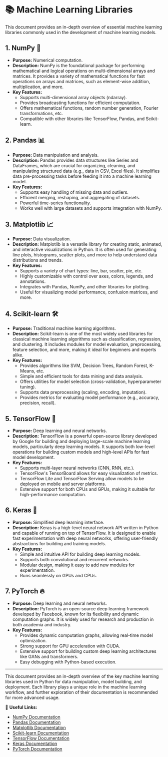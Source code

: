 # 📚 Machine Learning Libraries

This document provides an in-depth overview of essential machine learning libraries commonly used in the development of machine learning models.

## 1. **NumPy** 🧮
- **Purpose:** Numerical computation.
- **Description:** NumPy is the foundational package for performing mathematical and logical operations on multi-dimensional arrays and matrices. It provides a variety of mathematical functions for fast operations on arrays and matrices, such as element-wise addition, multiplication, and more.
- **Key Features:**
  - Supports multi-dimensional array objects (ndarray).
  - Provides broadcasting functions for efficient computation.
  - Offers mathematical functions, random number generation, Fourier transformations, etc.
  - Compatible with other libraries like TensorFlow, Pandas, and Scikit-learn.

## 2. **Pandas** 📊
- **Purpose:** Data manipulation and analysis.
- **Description:** Pandas provides data structures like Series and DataFrames, which are crucial for organizing, cleaning, and manipulating structured data (e.g., data in CSV, Excel files). It simplifies data pre-processing tasks before feeding it into a machine learning model.
- **Key Features:**
  - Supports easy handling of missing data and outliers.
  - Efficient merging, reshaping, and aggregating of datasets.
  - Powerful time-series functionality.
  - Works well with large datasets and supports integration with NumPy.

## 3. **Matplotlib** 📈
- **Purpose:** Data visualization.
- **Description:** Matplotlib is a versatile library for creating static, animated, and interactive visualizations in Python. It is often used for generating line plots, histograms, scatter plots, and more to help understand data distributions and trends.
- **Key Features:**
  - Supports a variety of chart types: line, bar, scatter, pie, etc.
  - Highly customizable with control over axes, colors, legends, and annotations.
  - Integrates with Pandas, NumPy, and other libraries for plotting.
  - Useful for visualizing model performance, confusion matrices, and more.

## 4. **Scikit-learn** 🛠️
- **Purpose:** Traditional machine learning algorithms.
- **Description:** Scikit-learn is one of the most widely used libraries for classical machine learning algorithms such as classification, regression, and clustering. It includes modules for model evaluation, preprocessing, feature selection, and more, making it ideal for beginners and experts alike.
- **Key Features:**
  - Provides algorithms like SVM, Decision Trees, Random Forest, K-Means, etc.
  - Simple and efficient tools for data mining and data analysis.
  - Offers utilities for model selection (cross-validation, hyperparameter tuning).
  - Supports data preprocessing (scaling, encoding, imputation).
  - Provides metrics for evaluating model performance (e.g., accuracy, precision, recall).

## 5. **TensorFlow** 🤖
- **Purpose:** Deep learning and neural networks.
- **Description:** TensorFlow is a powerful open-source library developed by Google for building and deploying large-scale machine learning models, particularly deep learning models. It supports both low-level operations for building custom models and high-level APIs for fast model development.
- **Key Features:**
  - Supports multi-layer neural networks (CNN, RNN, etc.).
  - TensorFlow's TensorBoard allows for easy visualization of metrics.
  - TensorFlow Lite and TensorFlow Serving allow models to be deployed on mobile and server platforms.
  - Extensive support for both CPUs and GPUs, making it suitable for high-performance computation.

## 6. **Keras** 🧠
- **Purpose:** Simplified deep learning interface.
- **Description:** Keras is a high-level neural network API written in Python and capable of running on top of TensorFlow. It is designed to enable fast experimentation with deep neural networks, offering user-friendly abstractions for building and training models.
- **Key Features:**
  - Simple and intuitive API for building deep learning models.
  - Supports both convolutional and recurrent networks.
  - Modular design, making it easy to add new modules for experimentation.
  - Runs seamlessly on GPUs and CPUs.

## 7. **PyTorch** 🔥
- **Purpose:** Deep learning and neural networks.
- **Description:** PyTorch is an open-source deep learning framework developed by Facebook, known for its flexibility and dynamic computation graphs. It is widely used for research and production in both academia and industry.
- **Key Features:**
  - Provides dynamic computation graphs, allowing real-time model optimization.
  - Strong support for GPU acceleration with CUDA.
  - Extensive support for building custom deep learning architectures like GANs and transformers.
  - Easy debugging with Python-based execution.

---

This document provides an in-depth overview of the key machine learning libraries used in Python for data manipulation, model building, and deployment. Each library plays a unique role in the machine learning workflow, and further exploration of their documentation is recommended for more advanced usage.

🔗 **Useful Links:**
- [NumPy Documentation](https://numpy.org/doc/)
- [Pandas Documentation](https://pandas.pydata.org/docs/)
- [Matplotlib Documentation](https://matplotlib.org/stable/contents.html)
- [Scikit-learn Documentation](https://scikit-learn.org/stable/documentation.html)
- [TensorFlow Documentation](https://www.tensorflow.org/guide)
- [Keras Documentation](https://keras.io/api/)
- [PyTorch Documentation](https://pytorch.org/docs/stable/index.html)

